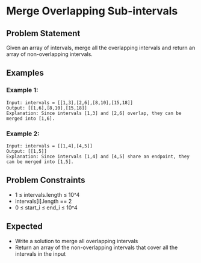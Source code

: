 # Merge Overlapping Sub-intervals

## Problem Statement
Given an array of intervals, merge all the overlapping intervals and return an array of non-overlapping intervals.

## Examples

### Example 1:
```
Input: intervals = [[1,3],[2,6],[8,10],[15,18]]
Output: [[1,6],[8,10],[15,18]]
Explanation: Since intervals [1,3] and [2,6] overlap, they can be merged into [1,6].
```

### Example 2:
```
Input: intervals = [[1,4],[4,5]]
Output: [[1,5]]
Explanation: Since intervals [1,4] and [4,5] share an endpoint, they can be merged into [1,5].
```

## Problem Constraints
- 1 ≤ intervals.length ≤ 10^4
- intervals[i].length == 2
- 0 ≤ start_i ≤ end_i ≤ 10^4

## Expected
- Write a solution to merge all overlapping intervals
- Return an array of the non-overlapping intervals that cover all the intervals in the input
